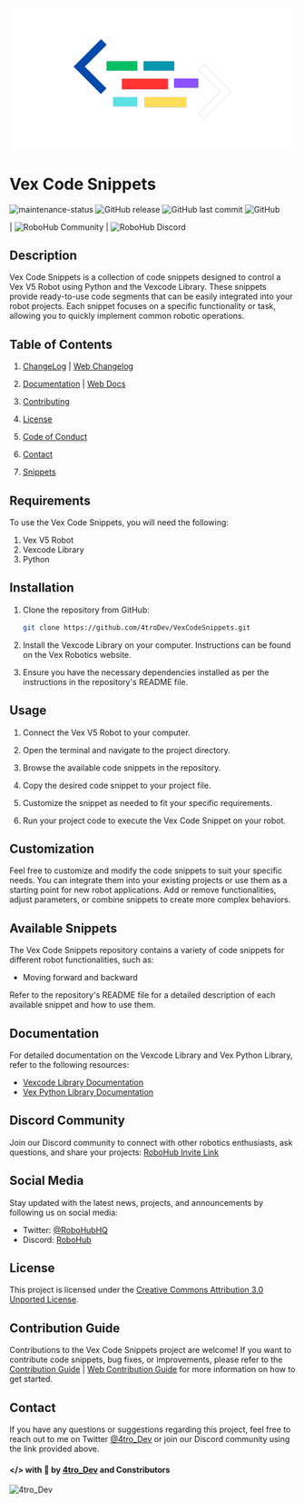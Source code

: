 <div align="center">
  <img src="assets/Vex_Code_Snippets_Logo.png" alt="Logo">
</div>

# Vex Code Snippets
![maintenance-status](https://img.shields.io/badge/maintenance-actively--developed-brightblue.svg)
![GitHub release](https://img.shields.io/github/v/release/4troDev/Vex-Code-Snippets?style=flat-square) 
![GitHub last commit](https://img.shields.io/github/last-commit/4troDev/Vex-Code-Snippets?style=flat-square)
![GitHub](https://img.shields.io/github/license/4troDev/Vex-Code-Snippets?color=geen&style=flat-square)

| ![RoboHub Community](https://img.shields.io/twitter/follow/RoboHubHQ?style=social)
| ![RoboHub Discord](https://img.shields.io/discord/1112098408270925876?style=flat-square)

## Description

Vex Code Snippets is a collection of code snippets designed to control a Vex V5 Robot using Python and the Vexcode Library. These snippets provide ready-to-use code segments that can be easily integrated into your robot projects. Each snippet focuses on a specific functionality or task, allowing you to quickly implement common robotic operations.


## Table of Contents
1. [ChangeLog](Docs/CHANGELOG.md) | [Web Changelog](https://github.com/4troDev/Vex-Code-Snippets/blob/main/docs/CHANGELOG.md)

2. [Documentation](Docs/Docs.md) | [Web Docs](https://github.com/4troDev/Vex-Code-Snippets/blob/main/docs/Docs.md)
3. [Contributing](Docs/CONTRIBUTING.md)
4. [License](.github/License)
5. [Code of Conduct](Docs/CODE_OF_CONDUCT.md)
6. [Contact](#contact)
7. [Snippets](./docs/Snippets-Docs/)



## Requirements

To use the Vex Code Snippets, you will need the following:

1. Vex V5 Robot
2. Vexcode Library
3. Python

## Installation

1. Clone the repository from GitHub:

   ```bash
   git clone https://github.com/4troDev/VexCodeSnippets.git
   ```

2. Install the Vexcode Library on your computer. Instructions can be found on the Vex Robotics website.

3. Ensure you have the necessary dependencies installed as per the instructions in the repository's README file.

## Usage

1. Connect the Vex V5 Robot to your computer.

2. Open the terminal and navigate to the project directory.

3. Browse the available code snippets in the repository.

4. Copy the desired code snippet to your project file.

5. Customize the snippet as needed to fit your specific requirements.

6. Run your project code to execute the Vex Code Snippet on your robot.

## Customization

Feel free to customize and modify the code snippets to suit your specific needs. You can integrate them into your existing projects or use them as a starting point for new robot applications. Add or remove functionalities, adjust parameters, or combine snippets to create more complex behaviors.

## Available Snippets

The Vex Code Snippets repository contains a variety of code snippets for different robot functionalities, such as:

- Moving forward and backward


Refer to the repository's README file for a detailed description of each available snippet and how to use them.

## Documentation

For detailed documentation on the Vexcode Library and Vex Python Library, refer to the following resources:

- [Vexcode Library Documentation](https://kb.vex.com/hc/en-us/categories/360002333191-V5)
- [Vex Python Library Documentation](https://pypi.org/project/vex/)

## Discord Community

Join our Discord community to connect with other robotics enthusiasts, ask questions, and share your projects: [RoboHub Invite Link](https://discord.gg/zGPwTmMWMP)

## Social Media

Stay updated with the latest news, projects, and announcements by following us on social media:

- Twitter: [@RoboHubHQ](https://twitter.com/RoboHubHQ)
- Discord: [RoboHub](https://discord.gg/zGPwTmMWMP)


## License

This project is licensed under the [Creative Commons Attribution 3.0 Unported License](https://creativecommons.org/licenses/by/3.0/legalcode).

## Contribution Guide

Contributions to the Vex Code Snippets project are welcome! If you want to contribute code snippets, bug fixes, or improvements, please refer to the [Contribution Guide](Docs/CONTRIBUTING.md) | [Web Contribution Guide](https://github.com/4troDev/Vex-Code-Snippets/blob/main/docs/CONTRIBUTING.md) for more information on how to get started.
## Contact

If you have any questions or suggestions regarding this project, feel free to reach out to me on Twitter [@4tro_Dev](https://twitter.com/4tro_Dev) or join our Discord community using the link provided above.

#### </> with 💜 by [4tro_Dev](https://github.com/4TroDev) and Constributors

![4tro_Dev](https://img.shields.io/twitter/follow/4tro_Dev?style=social) 